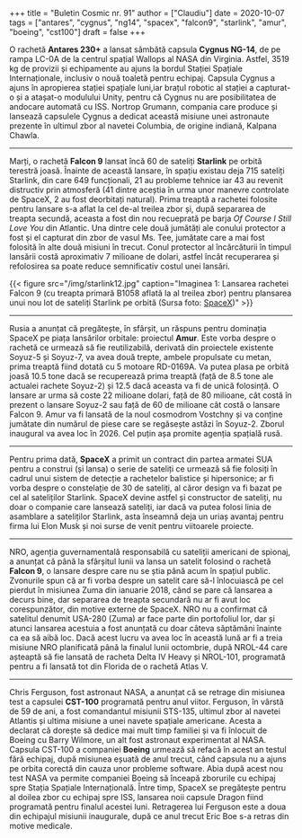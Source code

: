 +++
title = "Buletin Cosmic nr. 91"
author = ["Claudiu"]
date = 2020-10-07
tags = ["antares", "cygnus", "ng14", "spacex", "falcon9", "starlink", "amur", "boeing", "cst100"]
draft = false
+++

O rachetă **Antares 230+** a lansat sâmbătă capsula **Cygnus NG-14**, de pe rampa LC-0A de la centrul spațial Wallops al NASA din Virginia. Astfel, 3519 kg de provizii și echipamente au ajuns la bordul Stației Spațiale Internaționale, inclusiv o nouă toaletă pentru echipaj. Capsula Cygnus a ajuns în apropierea stației spațiale luni,iar brațul robotic al stației a capturat-o și a atașat-o modulului Unity, pentru că Cygnus nu are posibilitatea de andocare automată cu ISS. Nortrop Grumann, compania care produce și lansează capsulele Cygnus a dedicat această misiune unei astronaute prezente în ultimul zbor al navetei Columbia, de origine indiană, Kalpana Chawla.

---

Marți, o rachetă **Falcon 9** lansat încă 60 de sateliți **Starlink** pe orbită terestră joasă. Înainte de această lansare, în spațiu existau deja 715 sateliți Starlink, din care 649 funcționali, 21 au probleme tehnice iar 43 au revenit distructiv prin atmosferă (41 dintre aceștia în urma unor manevre controlate de SpaceX, 2 au fost deorbitați natural). Prima treaptă a rachetei folosite pentru lansare s-a aflat la cel de-al treilea zbor și, după separarea de treapta secundă, aceasta a fost din nou recueprată pe barja _Of Course I Still Love You_ din Atlantic. Una dintre cele două jumătăți ale conului protector a fost și el capturat din zbor de vasul Ms. Tee, jumătate care a mai fost folosită în alte două misiuni în trecut. Conul protector al încărcăturii în timpul lansării costă aproximativ 7 milioane de dolari, astfel încât recuperarea și refolosirea sa poate reduce semnificativ costul unei lansări.

{{< figure src="/img/starlink12.jpg" caption="Imaginea 1: Lansarea rachetei Falcon 9 (cu treapta primară B1058 aflată la al treilea zbor) pentru plansarea unui nou lot de sateliți Starlink pe orbită (Sursa foto: [SpaceX](https://www.flickr.com/photos/spacex/50428050591/))" >}}

---

Rusia a anunțat că pregătește, în sfârșit, un răspuns pentru dominația SpaceX pe piața lansărilor orbitale: proiectul **Amur**. Este vorba despre o rachetă ce urmează să fie reutilizabilă, derivată din proiectele existente Soyuz-5 și Soyuz-7, va avea două trepte, ambele propulsate cu metan, prima treaptă fiind dotată cu 5 motoare RD-0169A. Va putea plasa pe orbită joasă 10.5 tone dacă se recuperează prima treaptă (față de 8.5 tone ale actualei rachete Soyuz-2) și 12.5 dacă aceasta va fi de unică folosință. O lansare ar urma să coste 22 milioane dolari, față de 80 milioane, cât costă în prezent o lansare Soyuz-2  sau față de 60 de milioane cât costă o lansare Falcon 9. Amur va fi lansată de la noul cosmodrom Vostchny și va conține jumătate din numărul de piese care se regăsește astăzi în Soyuz-2. Zborul inaugural va avea loc în 2026. Cel puțin așa promite agenția spațială rusă.

---

Pentru prima dată, **SpaceX** a primit un contract din partea armatei SUA pentru a construi (și lansa) o serie de sateliți ce urmează să fie folosiți în cadrul unui sistem de detecție a rachetelor balistice și hipersonice; ar fi vorba despre o constelație de 30 de sateliți, al căror design va fi bazat pe cel al sateliților Starlink. SpaceX devine astfel și constructor de sateliți, nu doar o companie care lansează sateliți, iar dacă va putea folosi linia de asamblare a sateliților Starlink, asta înseamnă deja un uriaș avantaj pentru firma lui Elon Musk și noi surse de venit pentru viitoarele proiecte.

---

NRO, agenția guvernamentală responsabilă cu sateliții americani de spionaj, a anunțat că până la sfârșitul lunii va lansa un satelit folosind o rachetă **Falcon 9**, o lansare despre care nu se știa până acum în spațiul public. Zvonurile spun că ar fi vorba despre un satelit care să-l înlocuiască pe cel pierdut în misiunea Zuma din ianuarie 2018, când se pare că lansarea a decurs bine, dar separarea de treapta secundară nu ar fi avut loc corespunzător, din motive externe de SpaceX. NRO nu a confirmat că satelitul denumit USA-280 (Zuma) ar face parte din portofoliul lor, dar și atunci lansarea acestuia a fost anunțată cu doar câteva săptămâni înainte ca ea să aibă loc. Dacă acest lucru va avea loc în această lună ar fi a treia misiune NRO planificată până la finalul lunii octombrie, după NROL-44 care așteaptă să fie lansată de racheta Delta IV Heavy și NROL-101, programată pentru a fi lansată tot din Florida de o rachetă Atlas V.

---

Chris Ferguson, fost astronaut NASA, a anunțat că se retrage din misiunea test a capsulei **CST-100** programată pentru anul viitor. Ferguson, în vârstă de 59 de ani, a fost comandantul misiunii STS-135, ultimul zbor al navetei Atlantis și ultima misiune a unei navete spațiale americane. Acesta a declarat că dorește să dedice mai mult timp familiei și va fi înlocuit de Boeing cu Barry Wilmore, un alt fost astronaut experimentat al NASA. Capsula CST-100 a companiei **Boeing** urmează să refacă în acest an testul fără echipaj, după misiunea eșuată de anul trecut, când capsula nu a ajuns pe orbita corectă din cauza unor probleme software. Abia după acest nou test NASA va permite companiei Boeing să înceapă zborurile cu echipaj spre Stația Spațiale Internațională. Între timp, SpaceX se pregătește pentru al doilea zbor cu echipaj spre ISS, lansarea noii capsule Dragon fiind programată pentru finalul acestei luni. Retragerea lui Ferguson este a doua din echipajul misiunii inaugurale, după ce anul trecut Eric Boe s-a retras din motive medicale.